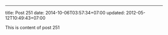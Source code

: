 ---
title: Post 251
date: 2014-10-06T03:57:34+07:00
updated: 2012-05-12T10:49:43+07:00

This is content of post 251